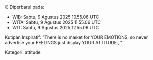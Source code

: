 ⏰ Diperbarui pada:
- WIB: Sabtu, 9 Agustus 2025 10.55.06 UTC
- WITA: Sabtu, 9 Agustus 2025 11.55.06 UTC
- WIT: Sabtu, 9 Agustus 2025 12.55.06 UTC

Kutipan Inspiratif:
"There is no market for YOUR EMOTIONS, so never advertise your FEELINGS just display YOUR ATTITUDE.,."


Kategori: attitude

